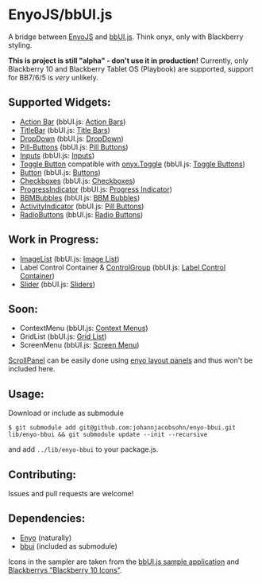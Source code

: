 EnyoJS/bbUI.js
==============

A bridge between [EnyoJS](http://enyojs.com) and
[bbUI.js](https://github.com/blackberry/bbUI.js/). Think onyx, only with
Blackberry styling.

**This is project is still "alpha" - don't use it in production!** Currently,
only Blackberry 10 and Blackberry Tablet OS (Playbook) are supported,
support for BB7/6/5 is _very_ unlikely.

Supported Widgets:
------------------

- [Action Bar](http://johannjacobsohn.github.io/enyo-bbui/api/#bbUI.ActionBar) (bbUI.js: [Action Bars](https://github.com/blackberry/bbUI.js/wiki/Action-Bar))
- [TitleBar](http://johannjacobsohn.github.io/enyo-bbui/api/#bbUI.ActionBar) (bbUI.js: [Title Bars](https://github.com/blackberry/bbUI.js/wiki/Title-Bars))
- [DropDown](http://johannjacobsohn.github.io/enyo-bbui/api/#bbUI.Select) (bbUI.js: [DropDown](https://github.com/blackberry/bbUI.js/wiki/DropDowns))
- [Pill-Buttons](http://johannjacobsohn.github.io/enyo-bbui/api/#bbUI.PillButtons) (bbUI.js: [Pill Buttons](https://github.com/blackberry/bbUI.js/wiki/Pill-Buttons))
- [Inputs](http://johannjacobsohn.github.io/enyo-bbui/api/#bbUI.Input) (bbUI.js: [Inputs](https://github.com/blackberry/bbUI.js/wiki/Inputs))
- [Toggle Button](http://johannjacobsohn.github.io/enyo-bbui/api/#bbUI.Toggle) compatible with [onyx.Toggle](http://enyojs.com/api/#onyx.ToggleButton) (bbUI.js: [Toggle Buttons](https://github.com/blackberry/bbUI.js/wiki/Toggle-Buttons))
- [Button](http://johannjacobsohn.github.io/enyo-bbui/api/#bbUI.Button) (bbUI.js: [Buttons](https://github.com/blackberry/bbUI.js/wiki/Buttons))
- [Checkboxes](http://johannjacobsohn.github.io/enyo-bbui/api/#bbUI.Checkbox) (bbUI.js: [Checkboxes](https://github.com/blackberry/bbUI.js/wiki/Checkboxes))
- [ProgressIndicator](http://johannjacobsohn.github.io/enyo-bbui/api/#bbUI.Progress) (bbUI.js: [Progress Indicator](https://github.com/blackberry/bbUI.js/wiki/Progress-Indicator))
- [BBMBubbles](http://johannjacobsohn.github.io/enyo-bbui/api/#bbUI.BBMbubbles) (bbUI.js: [BBM Bubbles](https://github.com/blackberry/bbUI.js/wiki/BBM-Bubbles))
- [ActivityIndicator](http://johannjacobsohn.github.io/enyo-bbui/api/#bbUI.ActivityIndicator) (bbUI.js: [Pill Buttons](https://github.com/blackberry/bbUI.js/wiki/Activity-Indicator))
- [RadioButtons](http://johannjacobsohn.github.io/enyo-bbui/api/#bbUI.RadioButton) (bbUI.js: [Radio Buttons](https://github.com/blackberry/bbUI.js/wiki/Radio-Buttons))

Work in Progress:
-----------------

- [ImageList](http://johannjacobsohn.github.io/enyo-bbui/api/#bbUI.imageList) (bbUI.js: [Image List](https://github.com/blackberry/bbUI.js/wiki/Image-List))
- Label Control Container & [ControlGroup](http://johannjacobsohn.github.io/enyo-bbui/api/#bbUI.ControlGroup)  (bbUI.js: [Label Control Container](https://github.com/blackberry/bbUI.js/wiki/Label-Control-Container))
- [Slider](http://johannjacobsohn.github.io/enyo-bbui/api/#bbUI.Slider) (bbUI.js: [Sliders](https://github.com/blackberry/bbUI.js/wiki/Sliders))

Soon:
-----

- ContextMenu (bbUI.js: [Context Menus](https://github.com/blackberry/bbUI.js/wiki/Context-Menus))
- GridList (bbUI.js: [Grid List](https://github.com/blackberry/bbUI.js/wiki/Grid-List))
- ScreenMenu (bbUI.js: [Screen Menu](https://github.com/blackberry/bbUI.js/wiki/Screen-Menus))

[ScrollPanel](https://github.com/blackberry/bbUI.js/wiki/Scroll-Panel) can
be easily done using [enyo layout
panels](https://github.com/enyojs/enyo/wiki/Panels) and thus won't be
included here.

Usage:
------

Download or include as submodule

    $ git submodule add git@github.com:johannjacobsohn/enyo-bbui.git lib/enyo-bbui && git submodule update --init --recursive

and add ``../lib/enyo-bbui`` to your package.js.

Contributing:
-------------

Issues and pull requests are welcome!

Dependencies: 
-------------

- [Enyo](https://github.com/enyojs/enyo) (naturally)
- [bbui](https://github.com/blackberry/bbUI.js.git) (included as submodule)


Icons in the sampler are taken from the [bbUI.js sample
application](https://github.com/blackberry/bbUI.js/tree/master/samples) and
[Blackberrys "Blackberry 10
Icons"](https://developer.blackberry.com/design/bb10/).


